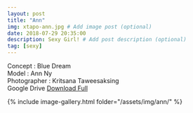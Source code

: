 ```yaml
---
layout: post
title: "Ann"
img: xtapo-ann.jpg # Add image post (optional)
date: 2018-07-29 20:35:00
description: Sexy Girl! # Add post description (optional)
tag: [sexy]
---
```

Concept : Blue Dream  
Model : Ann Ny  
Photographer : Kritsana Taweesaksing  
Google Drive [Download Full](http://gestyy.com/e0G0b8)     

{% include image-gallery.html folder="/assets/img/ann/" %}
